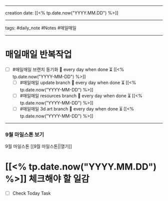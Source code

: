 
-------

creation date: [[<% tp.date.now("YYYY.MM.DD") %>]] 

--------

tags: #daily_note  #Notes #매일매일

---  
# 매일매일 반복작업 
- [ ] #매일매일 브랜치 동기화 🔁 every day when done ⏳ [[<% tp.date.now("YYYY-MM-DD") %>]] 
	- [ ] #매일매일 update branch  🔁 every day when done ⏳ [[<% tp.date.now("YYYY-MM-DD") %>]]
	- [ ] #매일매일 resources branch  🔁 every day when done ⏳ [[<% tp.date.now("YYYY-MM-DD") %>]]
	- [ ] #매일매일 3d art branch  🔁 every day when done ⏳ [[<% tp.date.now("YYYY-MM-DD") %>]]

--------

### 9월 마일스톤 보기
 9월 마일스톤 [[9월 마일스톤||열기]]



# [[<% tp.date.now("YYYY.MM.DD") %>]]  체크해야 할 일감

- [ ] Check Today Task





